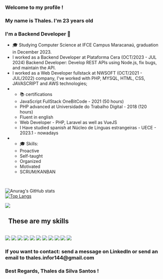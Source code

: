 ### Welcome to my profile !
### My name is Thales. I'm 23 years old
### I'm a Backend Developer 👋


<ul>
  <li>
    🎓 Studying Computer Science at IFCE Campus Maracanaú, graduation in December 2023.
  </li>
  <li>
    I worked as a Backend Developer at Plataforma Cera (OCT/2023 - JUL 2024)
    Backend Developer: Develop REST APIs using Node.js, fix bugs, and maintain the API.
  </li>
  <li>
    I worked as a Web Developer fullstack at NWSOFT (OCT/2021 - JUL/2022) company, I've worked with PHP, MYSQL, HTML, CSS, JAVASCRIPT and AWS technologies;
  </li>
  <li>
    <ul>
    <li> 📚 certifications </li>
      <li> JavaScript FullStack OneBitCode - 2021 (50 hours) </li>
      <li> PHP advanced at Universidade do Trabalho Digital - 2018 (120 hours)</li>
      <li> Fluent in english</li>
      <li> Web Developer - PHP, Laravel as well as VueJS</li>
      <li> I Have studied spanish at Núcleo de Linguas estrangeiras - UECE - 2023.1 - nowadays </li>
     </ul>
  </li>
  <li>
    <ul>
      <li>🎓 Skills: </li>
      <li>Proactive</li>
      <li>Self-taught</li>
      <li>Organized</li>
      <li>Motivated</li>
      <li>SCRUM/KANBAN</li>
     </ul>
  </li>
</ul>
<br>

![Anurag's GitHub stats](https://github-readme-stats.vercel.app/api?username=thaless4nt0s&theme=dark&show_icons=true)
<br>
[![Top Langs](https://github-readme-stats.vercel.app/api/top-langs/?username=thaless4nt0s&theme=dark&show_icons=true)](https://github.com/anuraghazra/github-readme-stats)
<br>

<a href="https://www.linkedin.com/in/thales-da-silva-7588451b5/"><img src="https://img.shields.io/badge/LinkedIn-0077B5?style=for-the-badge&logo=linkedin&logoColor=white" /> </a>

## &nbsp; These are my skills
<br>
<img src="https://img.shields.io/badge/React-20232A?style=for-the-badge&logo=react&logoColor=61DAFB" />
<img src="https://img.shields.io/badge/TypeScript-007ACC?style=for-the-badge&logo=typescript&logoColor=white" />
<img src="https://img.shields.io/badge/JavaScript-323330?style=for-the-badge&logo=javascript&logoColor=F7DF1E" />
<img src="https://img.shields.io/badge/Node.js-339933?style=for-the-badge&logo=nodedotjs&logoColor=white" />
<img src="https://img.shields.io/badge/PHP-777BB4?style=for-the-badge&logo=php&logoColor=white" />
<img src="https://img.shields.io/badge/CSS3-1572B6?style=for-the-badge&logo=css3&logoColor=white" />
<img src="https://img.shields.io/badge/HTML5-E34F26?style=for-the-badge&logo=html5&logoColor=white" />
<img src="https://img.shields.io/badge/MySQL-005C84?style=for-the-badge&logo=mysql&logoColor=white" />
<img src="https://img.shields.io/badge/MongoDB-4EA94B?style=for-the-badge&logo=mongodb&logoColor=white" />
<img src="https://img.shields.io/badge/Python-FFD43B?style=for-the-badge&logo=python&logoColor=blue" />
<img src="https://img.shields.io/badge/Express.js-000000?style=for-the-badge&logo=express&logoColor=white" />

<h3><p>If you want to contact: send a message on LinkedIn or send an email to thales.infor144@gmail.com</p></h3>

### Best Regards, Thales da Silva Santos !
